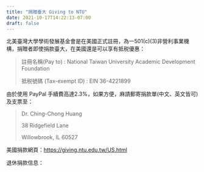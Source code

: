 ```yaml
---
title: "捐贈臺大 Giving to NTU"
date: 2021-10-17T14:22:13-07:00
draft: false
---
```

北美臺灣大學學術發展基金會是在美國正式註冊，為一501(c)(3)非營利事業機構，捐贈者即使捐款臺大，在美國還是可以享有抵税優惠：

> 註冊名稱(Pay to) : National Taiwan University Academic Development Foundation
> 
> 抵税號碼 (Tax-exempt ID) : EIN 36-4221899

由於使用 PayPal 手續費高達2.3%，如果方便，麻請郵寄捐款單(中文、英文皆可)及支票至：

> Dr. Ching-Chong Huang
> 
> 38 Ridgefield Lane
> 
> Willowbrook, IL 60527

美國捐款網頁：<https://giving.ntu.edu.tw/US.html>

退休捐款信息：
